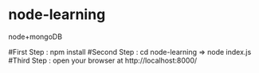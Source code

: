 # node-learning
node+mongoDB

#First Step : npm install
#Second Step : cd node-learning => node index.js
#Third Step : open your browser at http://localhost:8000/
